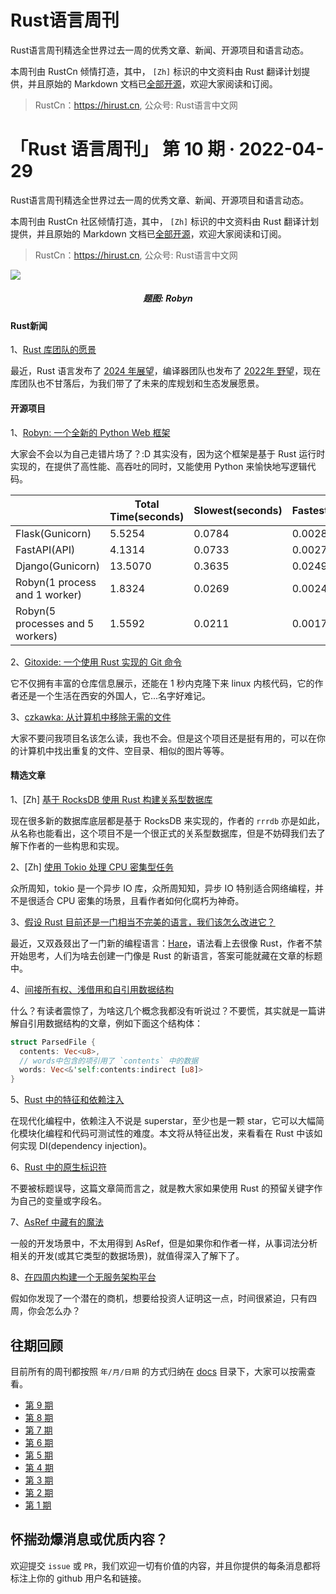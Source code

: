 # Rust语言周刊
Rust语言周刊精选全世界过去一周的优秀文章、新闻、开源项目和语言动态。

本周刊由 RustCn 倾情打造，其中， `[Zh]` 标识的中文资料由 Rust 翻译计划提供，并且原始的 Markdown 文档已[全部开源](https://github.com/rustlang-cn/rustt)，欢迎大家阅读和订阅。

> RustCn：https://hirust.cn, 公众号: Rust语言中文网


# 「Rust 语言周刊」 第 10 期 · 2022-04-29
Rust语言周刊精选全世界过去一周的优秀文章、新闻、开源项目和语言动态。

本周刊由 RustCn 社区倾情打造，其中， `[Zh]` 标识的中文资料由 Rust 翻译计划提供，并且原始的 Markdown 文档已[全部开源](https://github.com/rustlang-cn/rustt)，欢迎大家阅读和订阅。

> RustCn：https://hirust.cn, 公众号: Rust语言中文网

<img src="https://pica.zhimg.com/80/v2-03ba9143032c8bcef9fd38b195dfaa21_1440w.png">
<h5 align="center">题图: Robyn</h5>

#### Rust新闻

1、[Rust 库团队的愿景](https://blog.rust-lang.org/inside-rust/2022/04/20/libs-aspirations.html)

最近，Rust 语言发布了 [2024 年展望](https://zhuanlan.zhihu.com/p/490221490)，编译器团队也发布了 [2022年 野望](https://blog.rust-lang.org/inside-rust/2022/02/22/compiler-team-ambitions-2022.html)，现在库团队也不甘落后，为我们带了了未来的库规划和生态发展愿景。

#### 开源项目

1、[Robyn: 一个全新的 Python Web 框架](https://www.sanskar.me/hello_robyn.html)

大家会不会以为自己走错片场了？:D 其实没有，因为这个框架是基于 Rust 运行时实现的，在提供了高性能、高吞吐的同时，又能使用 Python 来愉快地写逻辑代码。


| |Total Time(seconds) |	Slowest(seconds) |	Fastest(seconds)|	Average(seconds)	 |Requests/sec |
|---| --- | --- | --- | --- | --- |
| Flask(Gunicorn) |	5.5254 |	0.0784 |	0.0028 |	0.0275 |	1809.8082
|FastAPI(API) |	4.1314 |	0.0733 |	0.0027 |	0.0206 |	2420.4851
|Django(Gunicorn)	| 13.5070 |	0.3635 |	0.0249 |	0.0674 |	740.3558
|Robyn(1 process and 1 worker) |	1.8324 |	0.0269 |	0.0024 |	0.0091 |	5457.2339
|Robyn(5 processes and 5 workers)	| 1.5592 |	0.0211 |	0.0017 |	0.0078 |	6413.6480

2、[Gitoxide: 一个使用 Rust 实现的 Git 命令](https://github.com/Byron/gitoxide/discussions/398)

它不仅拥有丰富的仓库信息展示，还能在 1 秒内克隆下来 linux 内核代码，它的作者还是一个生活在西安的外国人，它...名字好难记。

3、[czkawka: 从计算机中移除无需的文件](https://github.com/qarmin/czkawka)

大家不要问我项目名该怎么读，我也不会。但是这个项目还是挺有用的，可以在你的计算机中找出重复的文件、空目录、相似的图片等等。


#### 精选文章

1、[Zh] [基于 RocksDB 使用 Rust 构建关系型数据库](https://github.com/rustlang-cn/Rustt/blob/main/Articles/%5B2022-04-15%5D%20基于RocksDB使用Rust构建关系型数据库.md)

现在很多新的数据库底层都是基于 RocksDB 来实现的，作者的 `rrrdb` 亦是如此，从名称也能看出，这个项目不是一个很正式的关系型数据库，但是不妨碍我们去了解下作者的一些构思和实现。

2、[Zh] [使用 Tokio 处理 CPU 密集型任务](https://github.com/rustlang-cn/Rustt/blob/main/Articles/%5B2022-04-20%5D%20使用%20Tokio%20处理%20CPU%20密集型任务.md)

众所周知，tokio 是一个异步 IO 库，众所周知知，异步 IO 特别适合网络编程，并不是很适合 CPU 密集的场景，且看作者如何化腐朽为神奇。

3、[假设 Rust 目前还是一门相当不完美的语言，我们该怎么改进它？](https://kerkour.com/what-a-better-rust-would-look-like)

最近，又双叒叕出了一门新的编程语言：[Hare](https://harelang.org)，语法看上去很像 Rust，作者不禁开始思考，人们为啥去创建一门像是 Rust 的新语言，答案可能就藏在文章的标题中。

4、[间接所有权、浅借用和自引用数据结构](https://yoyo-code.com/indirect-ownership-and-self-borrow/)

什么？有读者震惊了，为啥这几个概念我都没有听说过？不要慌，其实就是一篇讲解自引用数据结构的文章，例如下面这个结构体：
```rust
struct ParsedFile {
  contents: Vec<u8>,
  // words中包含的项引用了 `contents` 中的数据
  words: Vec<&'self:contents:indirect [u8]>
}
```

5、[Rust 中的特征和依赖注入](https://jmmv.dev/2022/04/rust-traits-and-dependency-injection.html)

在现代化编程中，依赖注入不说是 superstar，至少也是一颗 star，它可以大幅简化模块化编程和代码可测试性的难度。本文将从特征出发，来看看在 Rust 中该如何实现 DI(dependency injection)。

6、[Rust 中的原生标识符](https://inspektor.cloud/blog/raw-identifier-in-rust/)

不要被标题误导，这篇文章简而言之，就是教大家如果使用 Rust 的预留关键字作为自己的变量或字段名。

7、[AsRef 中藏有的魔法](https://swatinem.de/blog/magic-asref/)

一般的开发场景中，不太用得到 AsRef，但是如果你和作者一样，从事词法分析相关的开发(或其它类型的数据场景)，就值得深入了解下了。

8、[在四周内构建一个无服务架构平台](https://www.shuttle.rs/blog/2022/04/22/dev-log-0)

假如你发现了一个潜在的商机，想要给投资人证明这一点，时间很紧迫，只有四周，你会怎么办？





## 往期回顾

目前所有的周刊都按照 `年/月/日期` 的方式归纳在 [docs](./docs) 目录下，大家可以按需查看。

- [第 9 期](./docs/2022/4月/24.md)
- [第 8 期](./docs/2022/4月/15.md)
- [第 7 期](./docs/2022/4月/08.md)
- [第 6 期](./docs/2022/4月/02.md)
- [第 5 期](./docs/2022/3月/25.md)
- [第 4 期](./docs/2022/3月/18.md)
- [第 3 期](./docs/2022/3月/11.md)
- [第 2 期](./docs/2022/3月/04.md)
- [第 1 期](./docs/2022/2月/28.md)


## 怀揣劲爆消息或优质内容？
欢迎提交 `issue` 或 `PR`，我们欢迎一切有价值的内容，并且你提供的每条消息都将标注上你的 github 用户名和链接。
